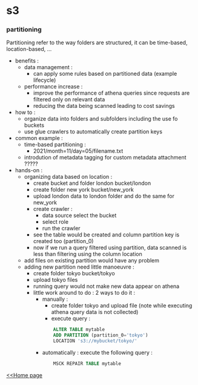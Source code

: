 <a id="s3"></a>

# s3

### partitioning

Partitioning refer to the way folders are structured, it can be time-based, location-based, ...

- benefits :
    - data management :
        - can apply some rules based on partitioned data (example lifecycle)
    - performance increase :
        - improve the performance of athena queries since requests are filtered only on relevant data
        - reducing the data being scanned leading to cost savings
- how to :
    - organize data into folders and subfolders including the use fo buckets
    - use glue crawlers to automatically create partition keys
- common example :
    - time-based partitioning :
        - 2021/month=11/day=05/filename.txt
    - introdution of metadata tagging for custom metadata attachment ?????
- hands-on :
    - organizing data based on location :
        - create bucket and folder london bucket/london
        - create folder new york bucket/new_york
        - upload london data to london folder and do the same for new_york
        - create crawler :
            - data source select the bucket
            - select role
            - run the crawler
        - see the table would be created and column partition key is created too (partition_0)
        - now if we run a query filtered using partition, data scanned is less than filtering using the column location
    - add files on existing partition would have any problem
    - adding new partition need little manoeuvre :
        - create folder tokyo bucket/tokyo
        - upload tokyo files
        - running query would not make new data appear on athena
        - little work around to do : 2 ways to do it :
            - manually :
                - create folder tokyo and upload file (note while executing athena query data is not collected)
                - execute query :
              ```sql
                  ALTER TABLE mytable
                  ADD PARTITION (partition_0='tokyo') 
                  LOCATION 's3://mybucket/tokyo/'
              ```
            - automatically : execute the following query :
              ```sql
                  MSCK REPAIR TABLE mytable
              ```

[<<Home page](./../README.MD#s3)